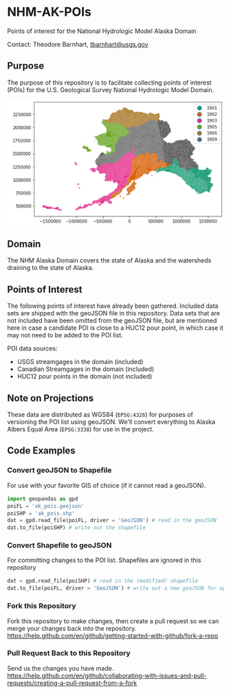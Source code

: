 # NHM-AK-POIs
Points of interest for the National Hydrologic Model Alaska Domain

Contact: Theodore Barnhart, tbarnhart@usgs.gov

## Purpose
The purpose of this repository is to facilitate collecting points of interest (POIs) for the U.S. Geological Survey National Hydrologic Model Domain. 

![NHM Alaska Domain](/img/ak_domain_gf_v1_1.png)

## Domain
The NHM Alaska Domain covers the state of Alaska and the watersheds draining to the state of Alaska. 

## Points of Interest
The following points of interest have already been gathered. Included data sets are shipped with the geoJSON file in this repository. Data sets that are not included have been omitted from the geoJSON file, but are mentioned here in case a candidate POI is close to a HUC12 pour point, in which case it may not need to be added to the POI list.

POI data sources:
- USGS streamgages in the domain (included)
- Canadian Streamgages in the domain (included)
- HUC12 pour points in the domain (not included)

## Note on Projections
These data are distributed as WGS84 (`EPSG:4326`) for purposes of versioning the POI list using geoJSON. We'll convert everything to Alaska Albers Equal Area (`EPSG:3338`) for use in the project.

## Code Examples

### Convert geoJSON to Shapefile
For use with your favorite GIS of choice (if it cannot read a geoJSON).

```python
import geopandas as gpd
poiFL = 'ak_pois.geojson'
poiSHP = 'ak_pois.shp'
dat = gpd.read_file(poiFL, driver = 'GeoJSON') # read in the geoJSON
dat.to_file(poiSHP) # write out the shapefile
```
### Convert Shapefile to geoJSON
For committing changes to the POI list. Shapefiles are ignored in this repository

```python
dat = gpd.read_file(poiSHP) # read in the (modified) shapefile
dat.to_file(poiFL, driver = 'GeoJSON') # write out a new geoJSON for upload to git
```

### Fork this Repository
Fork this repository to make changes, then create a pull request so we can merge your changes back into the repository.
https://help.github.com/en/github/getting-started-with-github/fork-a-repo

### Pull Request Back to this Repository
Send us the changes you have made.
https://help.github.com/en/github/collaborating-with-issues-and-pull-requests/creating-a-pull-request-from-a-fork